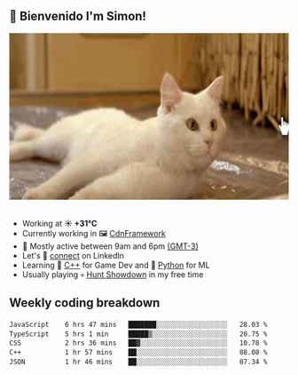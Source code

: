 <h2>👋 <b>Bienvenido I'm Simon!&nbsp;</b></h2>

<section>
  <img src="./static/banner.gif" height=300 width=1000>
</section>

<br>

<ul>
  <li>
		<!--START_SECTION:weather-->
		Working at <b>☀️   +31°C</b>
		<!--END_SECTION:weather-->
  </li>
  <li>
    Currently working in 🖼️&nbsp;<a href=https://github.com/snapverse/cdn-framework target=_blank>CdnFramework</a>
  </li>
  <li>
    🚩 Mostly active between 9am and 6pm <a href=https://onlinealarmkur.com/world/es target=_blank>(GMT-3)</a>
  </li>
  <li>
    Let's 🔗&nbsp;<a href=https://www.linkedin.com/in/itsimmons target=_blank>connect</a> on LinkedIn
  </li>
  <li>
    Learning 👴&nbsp;<a href=https://images3.memedroid.com/images/UPLOADED755/65f2bce6734f6.webp target=_blank>C++</a> for Game Dev and 🐍&nbsp;<a href=https://qph.cf2.quoracdn.net/main-qimg-4472b6229cb75bf66ab531f3ebd4f975-lq target=_blank>Python</a> for ML
  </li>
  <li>
    Usually playing 💀&nbsp;<a href=https://www.huntshowdown.com target=_blank>Hunt Showdown</a> in my free time
  </li>
</ul>

<h2><b>Weekly coding breakdown </b></h2>

<!--START_SECTION:waka-->

```txt
JavaScript    6 hrs 47 mins   ███████░░░░░░░░░░░░░░░░░░   28.03 %
TypeScript    5 hrs 1 min     █████▒░░░░░░░░░░░░░░░░░░░   20.75 %
CSS           2 hrs 36 mins   ██▓░░░░░░░░░░░░░░░░░░░░░░   10.78 %
C++           1 hr 57 mins    ██░░░░░░░░░░░░░░░░░░░░░░░   08.08 %
JSON          1 hr 46 mins    ██░░░░░░░░░░░░░░░░░░░░░░░   07.34 %
```

<!--END_SECTION:waka-->
